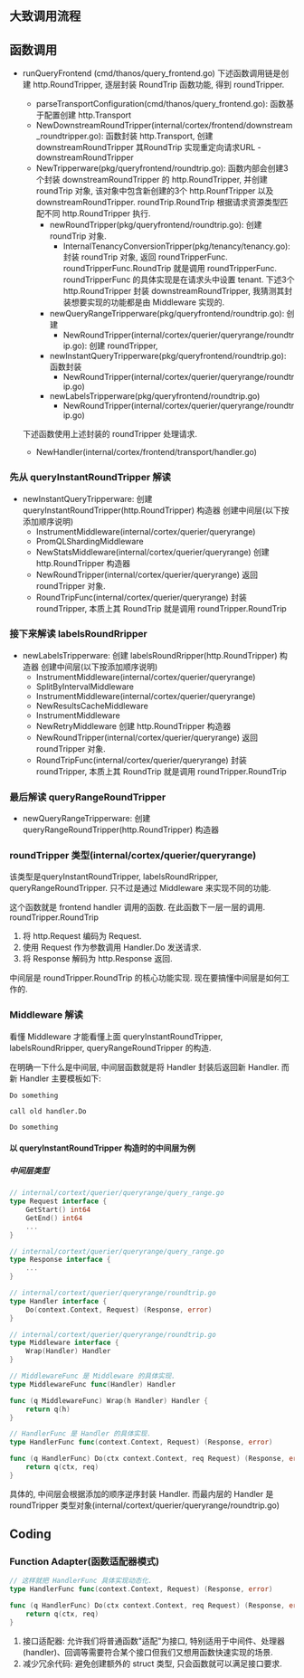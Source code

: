 ## 大致调用流程


## 函数调用
- runQueryFrontend (cmd/thanos/query_frontend.go)
  下述函数调用链是创建 http.RoundTripper, 逐层封装 RoundTrip 函数功能, 得到 roundTripper.
  - parseTransportConfiguration(cmd/thanos/query_frontend.go): 函数基于配置创建 http.Transport
  - NewDownstreamRoundTripper(internal/cortex/frontend/downstream_roundtripper.go): 函数封装 http.Transport, 创建  downstreamRoundTripper 其RoundTrip 实现重定向请求URL - downstreamRoundTripper
  - NewTripperware(pkg/queryfrontend/roundtrip.go): 
    函数内部会创建3个封装 downstreamRoundTripper 的 http.RoundTripper, 并创建 roundTrip 对象, 该对象中包含新创建的3个 http.RounfTripper 以及 downstreamRoundTripper. roundTrip.RoundTrip 根据请求资源类型匹配不同 http.RoundTripper 执行.
    - newRoundTripper(pkg/queryfrontend/roundtrip.go): 创建 roundTrip 对象.
      - InternalTenancyConversionTripper(pkg/tenancy/tenancy.go): 封装 roundTrip 对象, 返回 roundTripperFunc. roundTripperFunc.RoundTrip 就是调用 roundTripperFunc. roundTripperFunc 的具体实现是在请求头中设置 tenant.
    下述3个http.RoundTripper 封装 downstreamRoundTripper, 我猜测其封装想要实现的功能都是由 Middleware 实现的.
    - newQueryRangeTripperware(pkg/queryfrontend/roundtrip.go): 创建 
      - NewRoundTripper(internal/cortex/querier/queryrange/roundtrip.go): 创建 roundTripper, 
    - newInstantQueryTripperware(pkg/queryfrontend/roundtrip.go): 函数封装 
      - NewRoundTripper(internal/cortex/querier/queryrange/roundtrip.go)
    - newLabelsTripperware(pkg/queryfrontend/roundtrip.go)
      - NewRoundTripper(internal/cortex/querier/queryrange/roundtrip.go)

  下述函数使用上述封装的 roundTripper 处理请求.
  - NewHandler(internal/cortex/frontend/transport/handler.go)



### 先从 queryInstantRoundTripper 解读
- newInstantQueryTripperware: 创建 queryInstantRoundTripper(http.RoundTripper) 构造器
  创建中间层(以下按添加顺序说明)
  - InstrumentMiddleware(internal/cortex/querier/queryrange)
  - PromQLShardingMiddleware
  - NewStatsMiddleware(internal/cortex/querier/queryrange)
  创建 http.RoundTripper 构造器 
  - NewRoundTripper(internal/cortex/querier/queryrange)
    返回 roundTripper 对象.
  - RoundTripFunc(internal/cortex/querier/queryrange) 封装 roundTripper, 本质上其 RoundTrip 就是调用 roundTripper.RoundTrip


### 接下来解读 labelsRoundRripper 
- newLabelsTripperware: 创建 labelsRoundRripper(http.RoundTripper) 构造器
  创建中间层(以下按添加顺序说明)
  - InstrumentMiddleware(internal/cortex/querier/queryrange)
  - SplitByIntervalMiddleware
  - InstrumentMiddleware(internal/cortex/querier/queryrange)
  - NewResultsCacheMiddleware
  - InstrumentMiddleware
  - NewRetryMiddleware
  创建 http.RoundTripper 构造器
  - NewRoundTripper(internal/cortex/querier/queryrange)
    返回 roundTripper 对象.
  - RoundTripFunc(internal/cortex/querier/queryrange) 封装 roundTripper, 本质上其 RoundTrip 就是调用 roundTripper.RoundTrip

### 最后解读 queryRangeRoundTripper
- newQueryRangeTripperware: 创建 queryRangeRoundTripper(http.RoundTripper) 构造器

### roundTripper 类型(internal/cortex/querier/queryrange)
该类型是queryInstantRoundTripper, labelsRoundRripper, queryRangeRoundTripper. 只不过是通过 Middleware 来实现不同的功能.

这个函数就是 frontend handler 调用的函数. 在此函数下一层一层的调用.
roundTripper.RoundTrip
1. 将 http.Request 编码为 Request.
2. 使用 Request 作为参数调用 Handler.Do 发送请求. 
3. 将 Response 解码为 http.Response 返回.


中间层是 roundTripper.RoundTrip 的核心功能实现. 现在要搞懂中间层是如何工作的.

### Middleware 解读
看懂 Middleware 才能看懂上面 queryInstantRoundTripper, labelsRoundRripper, queryRangeRoundTripper 的构造.

在明确一下什么是中间层, 中间层函数就是将 Handler 封装后返回新 Handler.
而新 Handler 主要模板如下:
```
Do something

call old handler.Do

Do something
```

#### 以 queryInstantRoundTripper 构造时的中间层为例
##### 中间层类型
```go
// internal/cortext/querier/queryrange/query_range.go
type Request interface {
    GetStart() int64
    GetEnd() int64
    ...
}

// internal/cortext/querier/queryrange/query_range.go
type Response interface {
    ...
}

// internal/cortext/querier/queryrange/roundtrip.go
type Handler interface {
    Do(context.Context, Request) (Response, error)
}

// internal/cortext/querier/queryrange/roundtrip.go
type Middleware interface {
    Wrap(Handler) Handler
}

// MiddlewareFunc 是 Middleware 的具体实现.
type MiddlewareFunc func(Handler) Handler

func (q MiddlewareFunc) Wrap(h Handler) Handler {
	return q(h)
}

// HandlerFunc 是 Handler 的具体实现.
type HandlerFunc func(context.Context, Request) (Response, error)

func (q HandlerFunc) Do(ctx context.Context, req Request) (Response, error) {
	return q(ctx, req)
}
```

具体的, 中间层会根据添加的顺序逆序封装 Handler. 而最内层的 Handler 是 roundTripper 类型对象(internal/cortext/querier/queryrange/roundtrip.go)


## Coding
### Function Adapter(函数适配器模式)
```go
// 这样就把 HandlerFunc 具体实现动态化.
type HandlerFunc func(context.Context, Request) (Response, error)

func (q HandlerFunc) Do(ctx context.Context, req Request) (Response, error) {
	return q(ctx, req)
}
```
1. 接口适配器: 允许我们将普通函数"适配"为接口, 特别适用于中间件、处理器(handler)、回调等需要符合某个接口但我们又想用函数快速实现的场景.
2. 减少冗余代码: 避免创建额外的 struct 类型, 只会函数就可以满足接口要求.